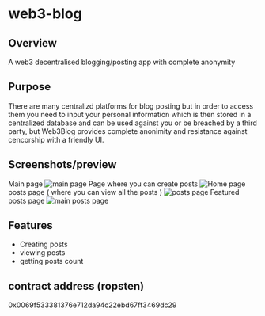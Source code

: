 # web3-blog

## Overview
A web3 decentralised blogging/posting app with complete anonymity

## Purpose 
There are many centralizd platforms for blog posting but in order to access them you need to input your personal information which is then  stored in a centralized database and can be used against you or be breached by a third party, but Web3Blog provides complete anonimity and resistance against cencorship with a friendly UI.

## Screenshots/preview
Main page 
![main page](https://user-images.githubusercontent.com/92823408/180126815-acaa050a-331d-4169-be8e-e4c1c9726bf7.jpeg)
Page where you can create posts 
![Home page](https://user-images.githubusercontent.com/92823408/180126870-d326a1f4-8821-45ed-84b5-9f604a7202f0.jpeg)
 posts page ( where you can view all the posts )
![posts page](https://user-images.githubusercontent.com/92823408/180126921-f66278d1-2fe0-4ada-ab9f-b3c4263fa8de.jpeg)
Featured posts page 
![main posts page](https://user-images.githubusercontent.com/92823408/180127047-294fa6f1-3d2e-4154-b6c5-9bd7ca9742c1.jpeg)



## Features
- Creating posts 
- viewing posts 
- getting posts count 

## contract address (ropsten) 
0x0069f533381376e712da94c22ebd67ff3469dc29
